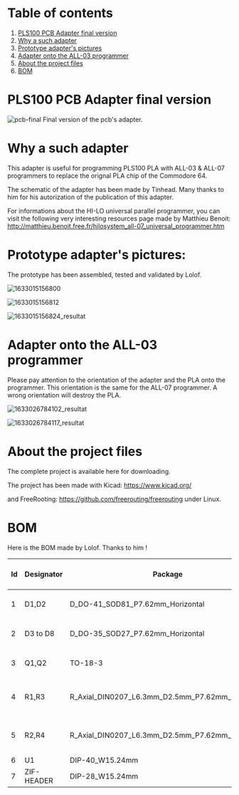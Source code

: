 # Table of contents
1. [PLS100 PCB Adapter final version](#PLS100-PCB-Adapter)
2. [Why a such adapter](#Why-a-such-adapter)
3. [Prototype adapter's pictures](#Prototype-adapter-pictures)
4. [Adapter onto the ALL-03 programmer](#Adapter-onto-the-ALL-03-programmer)
5. [About the project files](#About-the-project-files)
6. [BOM](#BOM)


# PLS100 PCB Adapter final version <a name="PLS100-PCB-Adapter"></a>

![pcb-final](https://user-images.githubusercontent.com/80821708/135584468-13270c0e-cef6-4cf4-8371-452aca3065be.png)
Final version of the pcb's adapter.

# Why a such adapter <a name="Why-a-such-adapter"></a>
This adapter is useful for programming PLS100 PLA with ALL-03 & ALL-07 programmers to replace the orignal PLA chip of the Commodore 64.

The schematic of the adapter has been made by Tinhead. Many thanks to him for his autorization of the publication of this adapter.

For informations about the HI-LO universal parallel programmer, you can visit the following very interesting resources page made by Matthieu Benoit:
http://matthieu.benoit.free.fr/hilosystem_all-07_universal_programmer.htm

# Prototype adapter's pictures: <a name="Prototype-adapter-pictures"></a>
The prototype has been assembled, tested and validated by Lolof.

![1633015156800](https://user-images.githubusercontent.com/80821708/135536298-2cba94d8-4857-4d01-be51-67288b8df728.jpg)

![1633015156812](https://user-images.githubusercontent.com/80821708/135536301-30e64171-836b-46ff-a20a-f811aec49ba1.jpg)

![1633015156824_resultat](https://user-images.githubusercontent.com/80821708/135588524-aefd67b9-7a7a-4eac-bbe9-160f5e8a7088.jpg)

# Adapter onto the ALL-03 programmer <a name="Adapter-onto-the-ALL-03-programmer"></a>
Please pay attention to the orientation of the adapter and the PLA onto the programmer. This orientation is the same for the ALL-07 programmer.
A wrong orientation will destroy the PLA.

![1633026784102_resultat](https://user-images.githubusercontent.com/80821708/135588559-c5fdf837-8838-4d8e-ba8b-8952af01e64c.jpg)

![1633026784117_resultat](https://user-images.githubusercontent.com/80821708/135588572-e705a10a-a0a5-4c49-9695-b97456b70c08.jpg)

# About the project files <a name="About-the-project-files"></a>
The complete project is available here for downloading.

The project has been made with Kicad: https://www.kicad.org/

and FreeRooting: https://github.com/freerouting/freerouting under Linux.

# BOM <a name="BOM"></a>
Here is the BOM made by Lolof. Thanks to him !

|Id	|Designator	|Package	|Quantity	|Designation	|Reichelt part number	|Link  |
|---|---|---|---|---|---|---|
|1	|D1,D2      |	D_DO-41_SOD81_P7.62mm_Horizontal	|2	|UF10-005	|UF 4003	|https://www.reichelt.de/de/fr/diode-de-redressement-ultrarapide-do41-200-v-1-a-uf-4003-p42034.html |
|2	|D3 to D8   |	D_DO-35_SOD27_P7.62mm_Horizontal	|6	|1N4150	|1N 4148	|https://www.reichelt.de/de/fr/diode-de-commutation-100-v-150-ma-do-35-1n-4148-p1730.html |
|3	|Q1,Q2	    |TO-18-3	|2	|2N2222A	|2N 2222A	|https://www.reichelt.de/de/fr/transistor-npn-to-18-40-v-0-8-a-0-5-w-2n-2222a-p1968.html |
|4	|R1,R3	    |R_Axial_DIN0207_L6.3mm_D2.5mm_P7.62mm_Horizontal	|2	|1K	METALL |1,00K	|https://www.reichelt.de/de/fr/r-sistance-film-m-tallique-de-1-00-kohms-metall-1-00k-p11403.html?r=1 |
|5	|R2,R4	    |R_Axial_DIN0207_L6.3mm_D2.5mm_P7.62mm_Horizontal	|2	|3K3	METALL |3,30K	|https://www.reichelt.de/de/fr/r-sistance-film-m-tallique-de-3-30-kohms-metall-3-30k-p11693.html?&trstct=pos_0&nbc=1 |
|6	|U1 |DIP-40_W15.24mm	|1	|ZIF HEADER| |  |
|7	|ZIF-HEADER	|DIP-28_W15.24mm	|1	|ZIF|	|  |

